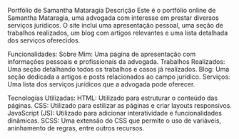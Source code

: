 Portfólio de Samantha Mataragia
Descrição
Este é o portfólio online de Samantha Mataragia, uma advogada com interesse em prestar diversos serviços jurídicos. O site inclui uma apresentação pessoal, uma seção de trabalhos realizados, um blog com artigos relevantes e uma lista detalhada dos serviços oferecidos.

Funcionalidades:
Sobre Mim: Uma página de apresentação com informações pessoais e profissionais da advogada.
Trabalhos Realizados: Uma seção detalhando todos os trabalhos e casos já realizados.
Blog: Uma seção dedicada a artigos e posts relacionados ao campo jurídico.
Serviços: Uma lista dos serviços jurídicos que a advogada pode oferecer.

Tecnologias Utilizadas:
HTML: Utilizado para estruturar o conteúdo das páginas.
CSS: Utilizado para estilizar as páginas e criar layouts responsivos.
JavaScript (JS): Utilizado para adicionar interatividade e funcionalidades dinâmicas.
SCSS: Uma extensão do CSS que permite o uso de variáveis, aninhamento de regras, entre outros recursos.
